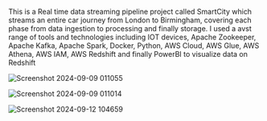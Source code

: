 This is a Real time data streaming pipeline project called SmartCity which streams an entire car journey from London to Birmingham, covering each phase from data ingestion to processing and finally storage. I used a avst range of tools and technologies including IOT devices, Apache Zookeeper, Apache Kafka, Apache Spark, Docker, Python, AWS Cloud, AWS Glue, AWS Athena, AWS IAM, AWS Redshift and finally PowerBI to visualize data on Redshift

![Screenshot 2024-09-09 011055](https://github.com/user-attachments/assets/a3cf8318-f285-4dcb-b44b-6e50906b1f55)

![Screenshot 2024-09-09 011014](https://github.com/user-attachments/assets/20a5b9f1-e97c-4425-8cf5-d32c3d847237)



![Screenshot 2024-09-12 104659](https://github.com/user-attachments/assets/ca21fb21-87e5-431c-8177-a755bf8d53e1)


